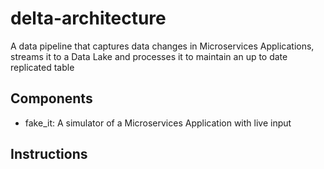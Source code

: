 # delta-architecture
A data pipeline that captures data changes in Microservices Applications, streams it to a Data Lake and processes it to maintain an up to date replicated table

## Components
- fake_it: A simulator of a Microservices Application with live input

## Instructions
